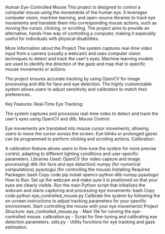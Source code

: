 Human Eye-Controlled Mouse
This project is designed to control a computer mouse using the movements of the human eye. It leverages computer vision, machine learning, and open-source libraries to track eye movements and translate them into corresponding mouse actions, such as moving the cursor, clicking, or scrolling. The project aims to provide an alternative, hands-free way of controlling a computer, making it especially useful for individuals with physical disabilities.

More Information about the Project
The system captures real-time video input from a camera (usually a webcam) and uses computer vision techniques to detect and track the user's eyes. Machine learning models are used to identify the direction of the gaze and map that to specific mouse movements or actions.

The project ensures accurate tracking by using OpenCV for image processing and dlib for face and eye detection. The highly customizable system allows users to adjust sensitivity and calibration to match their preferences.

Key Features:
Real-Time Eye Tracking:

The system captures and processes real-time video to detect and track the user's eyes using OpenCV and dlib.
Mouse Control:

Eye movements are translated into mouse cursor movements, allowing users to move the cursor across the screen.
Eye blinks or prolonged gazes can be programmed to perform clicking and scrolling actions.
Calibration:

A calibration feature allows users to fine-tune the system for more precise control, adapting to different lighting conditions and user-specific parameters.
Libraries Used:
OpenCV (for video capture and image processing)
dlib (for face and eye detection)
numpy (for numerical computations)
pyautogui (for controlling the mouse)
Installing Required Packages:
bash
Copy code
pip install opencv-python dlib numpy pyautogui
How to Run:
Set up the webcam and make sure it is positioned so that your eyes are clearly visible.
Run the main Python script that initializes the webcam and starts capturing and processing eye movements:
bash
Copy code
python eye_controlled_mouse.py
Calibrate the system by following the on-screen instructions to adjust tracking parameters for your specific environment.
Start controlling the mouse with your eye movements!
Project Structure:
eye_controlled_mouse.py - Main file for running the eye-controlled mouse.
calibration.py - Script for fine-tuning and calibrating eye detection parameters.
utils.py - Utility functions for eye tracking and gaze estimation.
